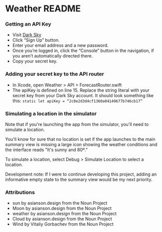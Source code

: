 # Weather README
### Getting an API Key
* Visit [Dark Sky](https://darksky.net/dev)
* Click “Sign Up” button.
* Enter your email address and a new password.
* Once you’re logged in, click the “Console” button in the navigation, if you aren’t automatically directed there.
* Copy your secret key.

### Adding your secret key to the API router
* In Xcode, open Weather > API > ForecastRouter.swift
* The apiKey is defined on line 15. Replace the string literal with your secret key from your Dark Sky account. It should look something like this:
`static let apiKey = “2c8e2d3d4cf1360a04149677b746cb17”`

### Simulating a location in the simulator
Note that if you're launching the app from the simulator, you'll need to simulate a location. 

You'll know for sure that no location is set if the app launches to the main summary view is missing a large icon showing the weather conditions and the interface reads "It's sunny and 80º." 

To simulate a location, select Debug > Simulate Location to select a location.

Development note: If I were to continue developing this project, adding an informative empty state to the summary view would be my next priority.

### Attributions
* sun by asianson.design from the Noun Project
* Moon by asianson.design from the Noun Project
* weather by asianson.design from the Noun Project
* Cloud by asianson.design from the Noun Project
* Wind by Vitaliy Gorbachev from the Noun Project
